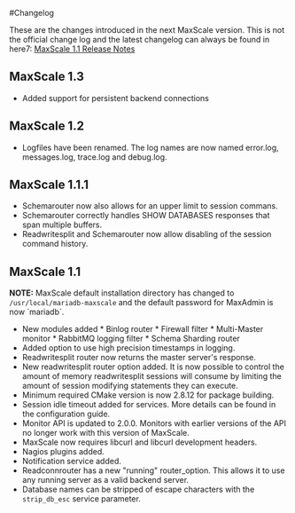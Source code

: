 #Changelog

These are the changes introduced in the next MaxScale version. This is not the official change log and the latest changelog can always be found in here7: [MaxScale 1.1 Release Notes](Release-Notes/MaxScale-1.1-Release-Notes.md)

## MaxScale 1.3
* Added support for persistent backend connections

## MaxScale 1.2
* Logfiles have been renamed. The log names are now named error.log, messages.log, trace.log and debug.log.

## MaxScale 1.1.1

* Schemarouter now also allows for an upper limit to session commans.
* Schemarouter correctly handles SHOW DATABASES responses that span multiple buffers.
* Readwritesplit and Schemarouter now allow disabling of the session command history.

## MaxScale 1.1

**NOTE:** MaxScale default installation directory has changed to `/usr/local/mariadb-maxscale` and the default password for MaxAdmin is now ´mariadb´.

* New modules added
      * Binlog router
      * Firewall filter
      * Multi-Master monitor
      * RabbitMQ logging filter
      * Schema Sharding router 
* Added option to use high precision timestamps in logging.
* Readwritesplit router now returns the master server's response.
* New readwritesplit router option added. It is now possible to control the amount of memory readwritesplit sessions will consume by limiting the amount of session modifying statements they can execute.
* Minimum required CMake version is now 2.8.12 for package building.
* Session idle timeout added for services. More details can be found in the configuration guide.
* Monitor API is updated to 2.0.0. Monitors with earlier versions of the API no longer work with this version of MaxScale.
* MaxScale now requires libcurl and libcurl development headers.
* Nagios plugins added.
* Notification service added.
* Readconnrouter has a new "running" router_option. This allows it to use any running server as a valid backend server.
* Database names can be stripped of escape characters with the `strip_db_esc` service parameter.
